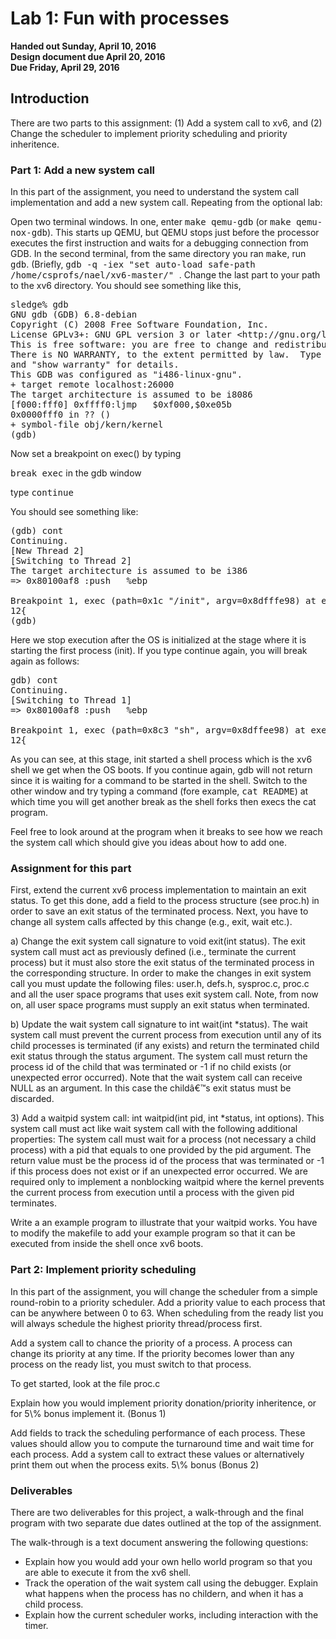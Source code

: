 <head>
<title>CS153 Lab 1: Fun with processes</title>
</head>
<body>
<h1>Lab 1: Fun with processes</h1>
<p>
<b>Handed out Sunday, April 10, 2016<br />
Design document due April 20, 2016</br />
Due Friday, April 29, 2016</b>

</p>

<h2>Introduction</h2>
<p>
There are two parts to this assignment: (1) Add a system call to xv6,
and (2) Change the scheduler to implement priority scheduling and priority inheritence.


<h3>Part 1: Add a new system call</h3>

In this part of the assignment, you need to understand the system call
implementation and add a new system call.  Repeating from the optional
lab:


<p>Open two terminal windows.  In one, enter <kbd>make
qemu-gdb</kbd> (or <kbd>make qemu-nox-gdb</kbd>).  This starts up
QEMU, but QEMU stops just before the
processor executes the first instruction and waits for a debugging
connection from GDB.  In the second terminal, from the same directory
you ran <tt>make</tt>, run <kbd>gdb</kbd>.  (Briefly, <tt>gdb -q -iex "set auto-load safe-path /home/csprofs/nael/xv6-master/"
</tt>.  Change the last part to your path to the xv6 directory.   You should see something
like this,</p>

<pre>
sledge% <kbd>gdb</kbd>
GNU gdb (GDB) 6.8-debian
Copyright (C) 2008 Free Software Foundation, Inc.
License GPLv3+: GNU GPL version 3 or later &lt;http://gnu.org/licenses/gpl.html&gt;
This is free software: you are free to change and redistribute it.
There is NO WARRANTY, to the extent permitted by law.  Type "show copying"
and "show warranty" for details.
This GDB was configured as "i486-linux-gnu".
+ target remote localhost:26000
The target architecture is assumed to be i8086
[f000:fff0] 0xffff0:ljmp   $0xf000,$0xe05b
0x0000fff0 in ?? ()
+ symbol-file obj/kern/kernel
(gdb) 
</pre>

<p> Now set a breakpoint on exec() by typing 

<tt>break exec</tt> in the gdb window

type <tt>continue</tt> 

You should see something like:
<pre>
(gdb) cont
Continuing.
[New Thread 2]
[Switching to Thread 2]
The target architecture is assumed to be i386
=> 0x80100af8 <exec>:push   %ebp

Breakpoint 1, exec (path=0x1c "/init", argv=0x8dfffe98) at exec.c:12
12{
(gdb)
</pre>

<p>
Here we stop execution after the OS is initialized at the stage where
it is starting the first process (init).  If you type continue again,
you will break again as follows:

<pre>
gdb) cont
Continuing.
[Switching to Thread 1]
=> 0x80100af8 <exec>:push   %ebp

Breakpoint 1, exec (path=0x8c3 "sh", argv=0x8dffee98) at exec.c:12
12{
</pre>

<p>
As you can see, at this stage, init started a shell process which is
the xv6 shell we get when the OS boots.  If you continue again, gdb
will not return since it is waiting for a command to be started in the
shell.  Switch to the other window and try typing a command (fore
example, <tt>cat README</tt>) at which time you will get another break
as the shell forks then execs the cat program.

Feel free to look around at the program when it breaks to see how we
reach the system call which should give you ideas about how to add
one.

<h3>Assignment for this part</h3>

<p>First, extend the current xv6 process implementation to maintain an
exit status.  To get this done, add a field to the process structure
(see proc.h) in order to save an exit status of the terminated
process.  Next, you have to change all system calls affected by this
change (e.g., exit, wait etc.). 

<p>a) Change the exit system call signature to void exit(int status). The
exit system call must act as previously defined (i.e., terminate the
current process) but it must also store the exit status of the
terminated process in the corresponding structure.  In order to make
the changes in exit system call you must update the following files:
user.h, defs.h, sysproc.c, proc.c and all the user space programs that
uses exit system call.  Note, from now on, all user space programs
must supply an exit status when terminated.

<p>b) Update the wait system call signature to int wait(int *status). The
wait system call must prevent the current process from execution until
any of its child processes is terminated (if any exists) and return
the terminated child exit status through the status argument.  The
system call must return the process id of the child that was
terminated or -1 if no child exists (or unexpected error occurred).
Note that the wait system call can receive NULL as an argument. In
this case the childâ€™s exit status must be discarded.

<p>3) Add a waitpid system call: int waitpid(int pid, int *status, int
options).  This system call must act like wait system call with the
following additional properties: The system call must wait for a
process (not necessary a child process) with a pid that equals to one
provided by the pid argument.  The return value must be the process id
of the process that was terminated or -1 if this process does not
exist or if an unexpected error occurred.  We are required only to
implement a nonblocking waitpid where the kernel prevents
the current process from execution until a process with the given pid
terminates.  

<p>
Write a an example program to illustrate that your waitpid works.  You
have to modify the makefile to add your example program so that it can
be executed from inside the shell once xv6 boots.


<h3>Part 2: Implement priority scheduling</h3>

<p>In this part of the assignment, you will change the scheduler from a
simple round-robin to a priority scheduler.  Add a priority value to
each process that can be anywhere between 0 to 63.  When scheduling
from the ready list you will always schedule the highest priority
thread/process first.

<p>Add a system call to chance the priority of a process.  A process can
change its priority at any time.  If the priority becomes lower than
any process on the ready list, you must switch to that process.

<p> To get started, look at the file proc.c

<p> Explain how you would implement priority donation/priority
inheritence, or for 5\% bonus implement it. (Bonus 1)

<p> Add fields to track the scheduling performance of each process.  These
values should allow you to compute the turnaround time and wait time
for each process.  Add a system call to extract these values or
alternatively print them out when the process exits. 5\% bonus (Bonus 2)


<h3>Deliverables</h3>

There are two deliverables for this project, a walk-through and the
final program with two separate due dates outlined at the top of the
assignment.

The walk-through is a text document answering the following questions:
<ul>
<li> Explain how you would add your own hello world program so that you are able to execute it from the xv6 shell.

<li> Track the operation of the wait system call using the debugger.  Explain what happens when the process has no childern, and when it has a child process.

<li> Explain how the current scheduler works, including interaction with the timer.
</ul>

</body> 
